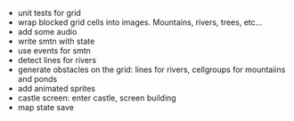 - unit tests for grid
- wrap blocked grid cells into images. Mountains, rivers, trees, etc...
- add some audio
- write smtn with state
- use events for smtn
- detect lines for rivers
- generate obstacles on the grid: lines for rivers, cellgroups for mountaiins and ponds
- add animated sprites
- castle screen: enter castle, screen building
- map state save
